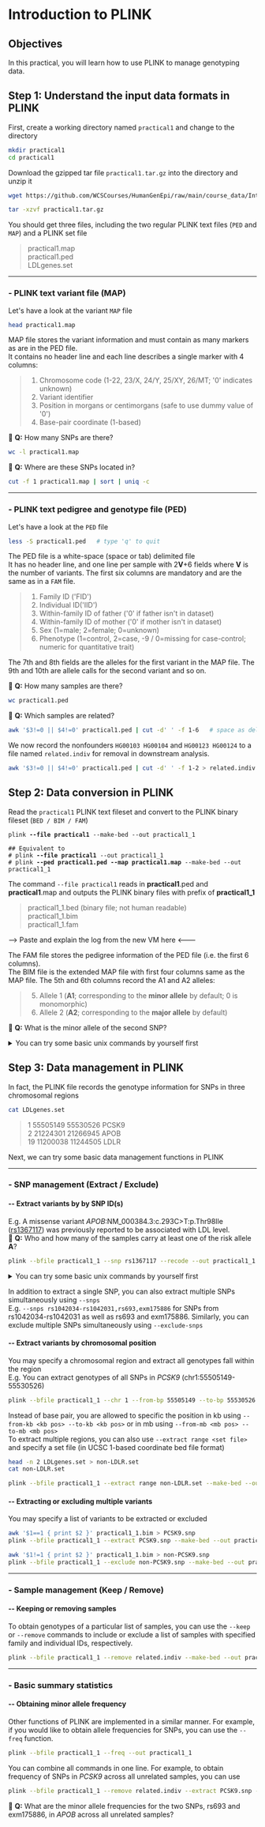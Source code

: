 # Introduction to PLINK

## Objectives
In this practical, you will learn how to use PLINK to manage genotyping data.

## Step 1: Understand the input data formats in PLINK
First, create a working directory named `practical1` and change to the directory
```bash
mkdir practical1
cd practical1
```
Download the gzipped tar file `practical1.tar.gz` into the directory and unzip it
```bash
wget https://github.com/WCSCourses/HumanGenEpi/raw/main/course_data/Introduction_to_data_formats/practical1.tar.gz
```
```bash
tar -xzvf practical1.tar.gz
```
You should get three files, including the two regular PLINK text files (`PED` and `MAP`) and a PLINK set file
> practical1.map<br>
> practical1.ped<br>
> LDLgenes.set<br>
***
### - PLINK text variant file (MAP)
Let's have a look at the variant `MAP` file
```bash
head practical1.map
```
MAP file stores the variant information and must contain as many markers as are in the PED file.<br>
It contains no header line and each line describes a single marker with 4 columns:

> 1. Chromosome code (1-22, 23/X, 24/Y, 25/XY, 26/MT; '0' indicates unknown)<br>
> 2. Variant identifier<br>
> 3. Position in morgans or centimorgans (safe to use dummy value of '0')<br>
> 4. Base-pair coordinate (1-based)

:green_book: **Q:** How many SNPs are there?
```bash
wc -l practical1.map
```
:green_book: **Q:** Where are these SNPs located in?
```bash
cut -f 1 practical1.map | sort | uniq -c
```
***
### - PLINK text pedigree and genotype file (PED)
Let's have a look at the `PED` file
```bash
less -S practical1.ped   # type 'q' to quit
```
The PED file is a white-space (space or tab) delimited file<br>
It has no header line, and one line per sample with 2**V**+6 fields where **V** is the number of variants. The first six columns are mandatory and are the same as  in a `FAM` file. 

> 1. Family ID ('FID')<br>
> 2. Individual ID('IID')<br>
> 3. Within-family ID of father ('0' if father isn't in dataset)<br>
> 4. Within-family ID of mother ('0' if mother isn't in dataset)<br>
> 5. Sex (1=male; 2=female; 0=unknown)<br>
> 6. Phenotype (1=control, 2=case, -9 / 0=missing for case-control; numeric for quantitative trait)<br>

The 7th and 8th fields are the alleles for the first variant in the MAP file. The 9th and 10th are allele calls for the second variant and so on.

:green_book: **Q:** How many samples are there?
```bash
wc practical1.ped
```
:green_book: **Q:** Which samples are related?
```bash
awk '$3!=0 || $4!=0' practical1.ped | cut -d' ' -f 1-6   # space as delimiter
```
We now record the nonfounders `HG00103 HG00104` and `HG00123 HG00124` to a file named `related.indiv` for removal in downstream analysis.
```bash
awk '$3!=0 || $4!=0' practical1.ped | cut -d' ' -f 1-2 > related.indiv 
```

## Step 2: Data conversion in PLINK
Read the `practical1` PLINK text fileset and convert to the PLINK binary fileset (`BED / BIM / FAM`)
<pre><code>plink <b>--file practical1</b> --make-bed --out practical1_1
</code></pre>
<pre><code>## Equivalent to 
# plink <b>--file practical1</b> --out practical1_1
# plink <b>--ped practical1.ped --map practical1.map</b> --make-bed --out practical1_1
</code></pre>
The command `--file practical1` reads in **practical1**.ped and **practical1**.map and outputs the PLINK binary files with prefix of **practical1_1**

> practical1_1.bed (binary file; not human readable)<br>
> practical1_1.bim <br>
> practical1_1.fam <br>

--> Paste and explain the log from the new VM here <---

The FAM file stores the pedigree information of the PED file (i.e. the first 6 columns).<br>
The BIM file is the extended MAP file with first four columns same as the MAP file. The 5th and 6th columns record the A1 and A2 alleles:<br>

> 5. Allele 1 (**A1**; corresponding to the **minor allele** by default; 0 is monomorphic)<br>
> 6. Allele 2 (**A2**; corresponding to the **major allele** by default)<br>

:closed_book: **Q:** What is the minor allele of the second SNP?
<details>
  <summary>You can try some basic unix commands by yourself first</summary>
  
  <pre>head -n 2 practical1_1.bim     # output the first 2 rows </pre>
  <pre>head -n 2 practical1_1.bim | tail -n 1 | cut -f 5   # output the first 2 rows -> output the last row -> cut out the 5th column </pre>
  <pre>sed -n 2p practical1_1.bim | cut -f 5 # output the 2nd row and cut out the 5th column </pre>
  <pre>awk 'NR==2 { print $5 }' practical1_1.bim   # output the 2nd row/record (NR==2) and print the 5th column ($5) </pre>
</details>

## Step 3: Data management in PLINK
In fact, the PLINK file records the genotype information for SNPs in three chromosomal regions
```bash
cat LDLgenes.set
```
> 1 55505149 55530526 PCSK9<br>
> 2 21224301 21266945 APOB<br>
> 19 11200038 11244505 LDLR<br>

Next, we can try some basic data management functions in PLINK
***
### - SNP management (Extract / Exclude)
#### -- Extract variants by by SNP ID(s)
E.g. A missense variant _APOB_:NM_000384.3:c.293C>T:p.Thr98Ile ([rs1367117](https://www.ebi.ac.uk/gwas/variants/rs1367117)) was previously reported to be associated with LDL level.<br>
:closed_book: **Q:** Who and how many of the samples carry at least one of the risk allele **A**?
```bash
plink --bfile practical1_1 --snp rs1367117 --recode --out practical1_1.rs1367117
```
<details>
  <summary>You can try some basic unix commands by yourself first</summary>
  
  <pre> awk '$7=="A" || $8=="A"' practical1_1.rs1367117.ped </pre>  
  <pre> awk '$7=="A" || $8=="A"' practical1_1.rs1367117.ped | wc </pre>
</details>

In addition to extract a single SNP, you can also extract multiple SNPs simultaneously using `--snps`<br>
E.g. `--snps rs1042034-rs1042031,rs693,exm175886`  for SNPs from rs1042034-rs1042031 as well as rs693 and exm175886. Similarly, you can exclude multiple SNPs simultaneously using `--exclude-snps`

#### --  Extract variants by chromosomal position
You may specify a chromosomal region and extract all genotypes fall within the region<br>
E.g. You can extract genotypes of all SNPs in _PCSK9_ (chr1:55505149-55530526)
```bash
plink --bfile practical1_1 --chr 1 --from-bp 55505149 --to-bp 55530526 --recode --out practical1_1.PCSK9_byChrPos
```
Instead of base pair, you are allowed to specific the position in kb using `--from-kb <kb pos> --to-kb <kb pos>` or in mb using `--from-mb <mb pos> --to-mb <mb pos>`<br>
To extract multiple regions, you can also use `--extract range <set file>` and specify a set file (in UCSC 1-based coordinate bed file format)
```bash
head -n 2 LDLgenes.set > non-LDLR.set
cat non-LDLR.set
```
```bash
plink --bfile practical1_1 --extract range non-LDLR.set --make-bed --out practical1_1.nonLDLR
```
#### -- Extracting or excluding multiple variants
You may specify a list of variants to be extracted or excluded<br>
```bash
awk '$1==1 { print $2 }' practical1_1.bim > PCSK9.snp
plink --bfile practical1_1 --extract PCSK9.snp --make-bed --out practical1_1.PCSK9_byExtract
```
```bash
awk '$1!=1 { print $2 }' practical1_1.bim > non-PCSK9.snp
plink --bfile practical1_1 --exclude non-PCSK9.snp --make-bed --out practical1_1.PCSK9_byExclude
```
***
### - Sample management (Keep / Remove)
#### --  Keeping or removing samples
To obtain genotypes of a particular list of samples, you can use the `--keep` or `--remove` commands to include or exclude a list of samples with specified family and individual IDs, respectively.
```bash
plink --bfile practical1_1 --remove related.indiv --make-bed --out practical1_1.unrelated
```
***
### - Basic summary statistics
#### --  Obtaining minor allele frequency
Other functions of PLINK are implemented in a similar manner. For example, if you would like to obtain allele frequencies for SNPs, you can use the `--freq` function.
```bash
plink --bfile practical1_1 --freq --out practical1_1
```
You can combine all commands in one line. For example, to obtain frequency of SNPs in _PCSK9_ across all unrelated samples, you can use 
```bash
plink --bfile practical1_1 --remove related.indiv --extract PCSK9.snp --freq --out practical1_1.unrelated.PCSK9
```
:closed_book: **Q:** What are the minor allele frequencies for the two SNPs, rs693 and exm175886, in _APOB_ across all unrelated samples?
